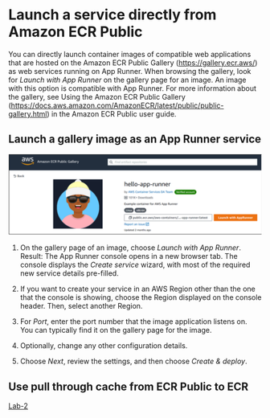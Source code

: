 
# Launch a service directly from Amazon ECR Public

You can directly launch container images of compatible web applications that are hosted on the Amazon ECR Public Gallery (https://gallery.ecr.aws/) as web services running on App Runner. When browsing the gallery, look for *Launch with App Runner* on the gallery page for an image. An image with this option is compatible with App Runner. For more information about the gallery, see Using the Amazon ECR Public Gallery (https://docs.aws.amazon.com/AmazonECR/latest/public/public-gallery.html) in the Amazon ECR Public user guide.

## Launch a gallery image as an App Runner service

![Lab-1](./images/Lab-1.png)

1. On the gallery page of an image, choose *Launch with App Runner*.
    Result: The App Runner console opens in a new browser tab. The console displays the *Create service* wizard, with most of the required new service details pre-filled.

2. If you want to create your service in an AWS Region other than the one that the console is showing, choose the Region displayed on the console header. Then, select another Region.

3. For *Port*, enter the port number that the image application listens on. You can typically find it on the gallery page for the image.

4. Optionally, change any other configuration details.

5. Choose *Next*, review the settings, and then choose *Create & deploy*.

## Use pull through cache from ECR Public to ECR
[Lab-2](/Lab-2-ECR-Pul-through-cache.md)